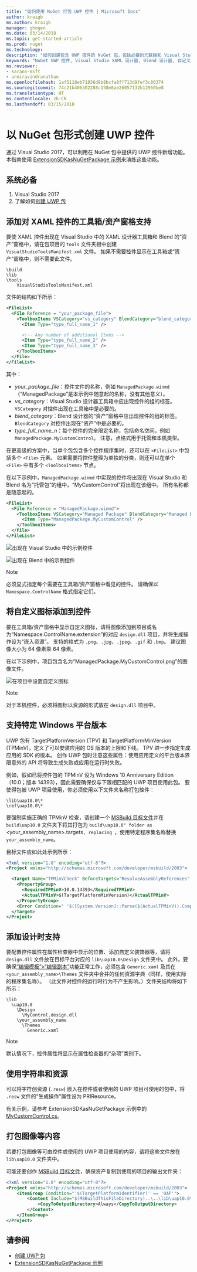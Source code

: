 ```yaml
---
title: "如何使用 NuGet 打包 UWP 控件 | Microsoft Docs"
author: kraigb
ms.author: kraigb
manager: ghogen
ms.date: 03/14/2018
ms.topic: get-started-article
ms.prod: nuget
ms.technology: 
description: "如何创建包含 UWP 控件的 NuGet 包，包括必要的元数据和 Visual Studio 和 Blend 设计器的支持文件。"
keywords: "NuGet UWP 控件, Visual Studio XAML 设计器, Blend 设计器, 自定义控件"
ms.reviewer:
- karann-msft
- unniravindranathan
ms.openlocfilehash: 1af5118eb71836d8b8bcfa8ff713d9fef3c86374
ms.sourcegitcommit: 74c21b406302288c158e8ae26057132b12960be8
ms.translationtype: HT
ms.contentlocale: zh-CN
ms.lasthandoff: 03/15/2018
---
```

# <a name="creating-uwp-controls-as-nuget-packages"></a>以 NuGet 包形式创建 UWP 控件

通过 Visual Studio 2017，可以利用在 NuGet 包中提供的 UWP 控件新增功能。 本指南使用 [ExtensionSDKasNuGetPackage 示例](https://github.com/NuGet/Samples/tree/master/ExtensionSDKasNuGetPackage)来演练这些功能。 

## <a name="prerequisites"></a>系统必备

1. Visual Studio 2017
1. 了解如何[创建 UWP 包](create-uwp-packages.md)

## <a name="add-toolboxassets-pane-support-for-xaml-controls"></a>添加对 XAML 控件的工具箱/资产窗格支持

要使 XAML 控件出现在 Visual Studio 中的 XAML 设计器工具箱和 Blend 的“资产”窗格中，请在包项目的 `tools` 文件夹根中创建 `VisualStudioToolsManifest.xml` 文件。 如果不需要控件显示在工具箱或“资产”窗格中，则不需要此文件。

    \build
    \lib
    \tools
        VisualStudioToolsManifest.xml

文件的结构如下所示：

```xml
<FileList>
  <File Reference = "your_package_file">
    <ToolboxItems VSCategory="vs_category" BlendCategory="blend_category">
      <Item Type="type_full_name_1" />

      <!-- Any number of additional Items -->
      <Item Type="type_full_name_2" />
      <Item Type="type_full_name_3" />
    </ToolboxItems>
  </File>
</FileList>
```

其中：

- *your_package_file*：控件文件的名称，例如 `ManagedPackage.winmd`（“ManagedPackage”是本示例中随意起的名称，没有其他意义）。
- *vs_category*：Visual Studio 设计器工具箱中应出现控件的组的标签。 `VSCategory` 对控件出现在工具箱中是必要的。
- *blend_category*：Blend 设计器的“资产”窗格中应出现控件的组的标签。 `BlendCategory` 对控件出现在“资产”中是必要的。
- *type_full_name_n*：每个控件的完全限定名称，包括命名空间，例如 `ManagedPackage.MyCustomControl`。 注意，点格式用于托管和本机类型。

在更高级的方案中，当单个包包含多个控件程序集时，还可以在 `<FileList>` 中包括多个 `<File>` 元素。 如果需要将控件整理为单独的分类，则还可以在单个 `<File>` 中有多个 `<ToolboxItems>` 节点。

在以下示例中，`ManagedPackage.winmd` 中实现的控件将出现在 Visual Studio 和 Blend 名为“托管包”的组中，“MyCustomControl”将出现在该组中。 所有名称都是随意起的。

```xml
<FileList>
  <File Reference = "ManagedPackage.winmd">
    <ToolboxItems VSCategory="Managed Package" BlendCategory="Managed Package">
      <Item Type="ManagedPackage.MyCustomControl" />
    </ToolboxItems>
  </File>
</FileList>
```

![出现在 Visual Studio 中的示例控件](media/UWP-control-vs-toolbox.png)

![出现在 Blend 中的示例控件](media/UWP-control-blend-assets.png)

> [!Note]
> 必须显式指定每个需要在工具箱/资产窗格中看见的控件。 请确保以 `Namespace.ControlName` 格式指定它们。

## <a name="add-custom-icons-to-your-controls"></a>将自定义图标添加到控件

要在工具箱/资产窗格中显示自定义图标，请将图像添加到项目或名为“Namespace.ControlName.extension”的对应 `design.dll` 项目，并将生成操作设为“嵌入资源”。 支持的格式为 `.png`、`.jpg`、`.jpeg`、`.gif` 和 `.bmp`。 建议图像大小为 64 像素乘 64 像素。

在以下示例中，项目包含名为“ManagedPackage.MyCustomControl.png”的图像文件。

![在项目中设置自定义图标](media/UWP-control-custom-icon.png)

> [!Note]
> 对于本机控件，必须将图标以资源的形式放在 `design.dll` 项目中。

## <a name="support-specific-windows-platform-versions"></a>支持特定 Windows 平台版本

UWP 包有 TargetPlatformVersion (TPV) 和 TargetPlatformMinVersion (TPMinV)，定义了可以安装应用的 OS 版本的上限和下线。 TPV 进一步指定生成应用的 SDK 的版本。 创作 UWP 包时注意这些属性：使用应用定义的平台版本界限意外的 API 将导致生成失败或应用在运行时失败。

例如，假如已将控件包的 TPMinV 设为 Windows 10 Anniversary Edition（10.0；版本 14393），因此需要确保仅与下限相匹配的 UWP 项目使用此包。 要使得包被 UWP 项目使用，你必须使用以下文件夹名称打包控件：

    \lib\uap10.0\*
    \ref\uap10.0\*

要强制实施正确的 TPMinV 检查，请创建一个 [MSBuild 目标文件](/visualstudio/msbuild/msbuild-targets)并在 `build\uap10.0` 文件夹下将其打包为 `build\uap10.0" folder as `<your_assembly_name>.targets`, replacing `，使用特定程序集名称替换 `your_assembly_name`。

目标文件应如此处示例所示：

```xml
<?xml version="1.0" encoding="utf-8"?>
<Project xmlns="http://schemas.microsoft.com/developer/msbuild/2003">

  <Target Name="TPMinVCheck" BeforeTargets="ResolveAssemblyReferences" Condition="'$(TargetPlatformMinVersion)' != ''">
    <PropertyGroup>
      <RequiredTPMinV>10.0.14393</RequiredTPMinV>
      <ActualTPMinV>$(TargetPlatformMinVersion)</ActualTPMinV>
    </PropertyGroup>
    <Error Condition=" '$([System.Version]::Parse($(ActualTPMinV)).CompareTo($([System.Version]::Parse($(RequiredTPMinV)))))' == '-1' "        Text = "The INSERT_PACKAGE_ID_HERE nuget package cannot be used in the $(MSBuildProjectName) project since the project's TargetPlatformMinVersion - $(ActualTPMinV) does not match the Minimum Version - $(RequiredTPMinV) supported by the package" />
  </Target>
</Project>
```

## <a name="add-design-time-support"></a>添加设计时支持

要配置控件属性在属性检查器中显示的位置、添加自定义装饰器等，请将 `design.dll` 文件放在目标平台对应的 `lib\uap10.0\Design` 文件夹中。 此外，要确保[“编辑模板”>“编辑副本”](/windows/uwp/controls-and-patterns/xaml-styles#modify-the-default-system-styles)功能正常工作，必须包含 `Generic.xaml` 及其在 `<your_assembly_name>\Themes` 文件夹中合并的任何资源字典（同样，使用实际的程序集名称）。 （此文件对控件的运行时行为不产生影响。）文件夹结构将如下所示：

    \lib
      \uap10.0
        \Design
          \MyControl.design.dll
        \your_assembly_name
          \Themes
            Generic.xaml

> [!Note]
> 默认情况下，控件属性将显示在属性检查器的“杂项”类别下。

## <a name="use-strings-and-resources"></a>使用字符串和资源

可以将字符创资源 (`.resw`) 嵌入在控件或者使用的 UWP 项目可使用的包中，将 `.resw` 文件的“生成操作”属性设为 PRIResource。

有关示例，请参考 ExtensionSDKasNuGetPackage 示例中的 [MyCustomControl.cs](https://github.com/NuGet/Samples/blob/master/ExtensionSDKasNuGetPackage/ManagedPackage/MyCustomControl.cs)。

## <a name="package-content-such-as-images"></a>打包图像等内容

若要打包图像等可由控件或使用的 UWP 项目使用的内容，请将这些文件放在 `lib\uap10.0` 文件夹中。

可能还要创作 [MSBuild 目标文件](/visualstudio/msbuild/msbuild-targets)，确保资产复制到使用的项目的输出文件夹：

```xml
<?xml version="1.0" encoding="utf-8"?>
<Project xmlns="http://schemas.microsoft.com/developer/msbuild/2003">
    <ItemGroup Condition="'$(TargetPlatformIdentifier)' == 'UAP'">
        <Content Include="$(MSBuildThisFileDirectory)..\..\lib\uap10.0\contosoSampleImage.jpg">
            <CopyToOutputDirectory>Always</CopyToOutputDirectory>
        </Content>
    </ItemGroup>
</Project>
```

## <a name="see-also"></a>请参阅

- [创建 UWP 包](create-uwp-packages.md)
- [ExtensionSDKasNuGetPackage 示例](https://github.com/NuGet/Samples/tree/master/ExtensionSDKasNuGetPackage)
